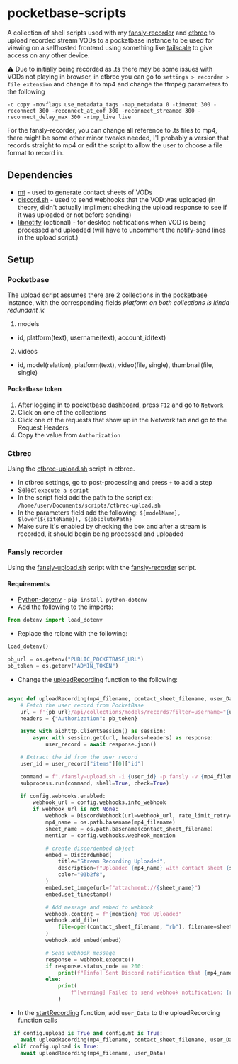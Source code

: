 # pocketbase-scripts

A collection of shell scripts used with my [fansly-recorder](https://github.com/agnosto/fansly-recorder) and [ctbrec](https://mastodon.cloud/@ctbrec) to upload recorded stream VODs to a pocketbase instance to be used for viewing on a selfhosted frontend using something like [tailscale](https://tailscale.com/) to give access on any other device.

⚠ Due to initially being recorded as .ts there may be some issues with VODs not playing in browser, in ctbrec you can go to `settings > recorder > file extension` and change it to mp4 and change the ffmpeg parameters to the following

```
-c copy -movflags use_metadata_tags -map_metadata 0 -timeout 300 -reconnect 300 -reconnect_at_eof 300 -reconnect_streamed 300 -reconnect_delay_max 300 -rtmp_live live
```

For the fansly-recorder, you can change all reference to .ts files to mp4, there might be some other minor tweaks needed, I'll probably a version that records straight to mp4 or edit the script to allow the user to choose a file format to record in.

## Dependencies

- [mt](https://github.com/mutschler/mt) - used to generate contact sheets of VODs
- [discord.sh](https://github.com/fieu/discord.sh) - used to send webhooks that the VOD was uploaded (in theory, didn't actually impliment checking the upload response to see if it was uploaded or not before sending)
- [libnotify](https://gitlab.gnome.org/GNOME/libnotify) (optional) - for desktop notifications when VOD is being processed and uploaded (will have to uncomment the notify-send lines in the upload script.)

## Setup

### Pocketbase

The upload script assumes there are 2 collections in the pocketbase instance, with the corresponding fields
_platform on both collections is kinda redundant ik_

1. models

- id, platform(text), username(text), account_id(text)

2. videos

- id, model(relation), platform(text), video(file, single), thumbnail(file, single)

#### Pocketbase token

1. After logging in to pocketbase dashboard, press `F12` and go to `Network`
2. Click on one of the collections
3. Click one of the requests that show up in the Network tab and go to the Request Headers
4. Copy the value from `Authorization`

### Ctbrec

Using the [ctbrec-upload.sh](./ctbrec-upload.sh) script in ctbrec.

- In ctbrec settings, go to post-processing and press `+` to add a step
- Select `execute a script`
- In the script field add the path to the script ex: `/home/user/Documents/scripts/ctbrec-upload.sh`
- In the parameters field add the following: `${modelName}, $lower(${siteName}), ${absolutePath}`
- Make sure it's enabled by checking the box and after a stream is recorded, it should begin being processed and uploaded

### Fansly recorder

Using the [fansly-upload.sh](./fansly-upload.sh) script with the [fansly-recorder](https://github.com/agnosto/fansly-recorder) script.

#### Requirements

- [Python-dotenv](https://pypi.org/project/python-dotenv/) - `pip install python-dotenv`
- Add the following to the imports:

```python
from dotenv import load_dotenv
```

- Replace the rclone with the following:

```python
load_dotenv()

pb_url = os.getenv("PUBLIC_POCKETBASE_URL")
pb_token = os.getenv("ADMIN_TOKEN")
```

- Change the [uploadRecording](https://github.com/agnosto/fansly-recorder/blob/main/fansly-recorder.py#L159) function to the following:

```python

async def uploadRecording(mp4_filename, contact_sheet_filename, user_Data):
    # Fetch the user record from PocketBase
    url = f'{pb_url}/api/collections/models/records?filter=username="{user_Data["response"][0]["username"]}"'
    headers = {"Authorization": pb_token}

    async with aiohttp.ClientSession() as session:
        async with session.get(url, headers=headers) as response:
            user_record = await response.json()

    # Extract the id from the user record
    user_id = user_record["items"][0]["id"]

    command = f"./fansly-upload.sh -i {user_id} -p fansly -v {mp4_filename} -t {contact_sheet_filename}"
    subprocess.run(command, shell=True, check=True)

    if config.webhooks.enabled:
        webhook_url = config.webhooks.info_webhook
        if webhook_url is not None:
            webhook = DiscordWebhook(url=webhook_url, rate_limit_retry=True)
            mp4_name = os.path.basename(mp4_filename)
            sheet_name = os.path.basename(contact_sheet_filename)
            mention = config.webhooks.webhook_mention

            # create discordembed object
            embed = DiscordEmbed(
                title="Stream Recording Uploaded",
                description=f"Uploaded {mp4_name} with contact sheet {sheet_name}",
                color="03b2f8",
            )
            embed.set_image(url=f"attachment://{sheet_name}")
            embed.set_timestamp()

            # Add message and embed to webhook
            webhook.content = f"{mention} Vod Uploaded"
            webhook.add_file(
                file=open(contact_sheet_filename, "rb"), filename=sheet_name
            )
            webhook.add_embed(embed)

            # Send webhook message
            response = webhook.execute()
            if response.status_code == 200:
                print(f"[info] Sent Discord notification that {mp4_name} was uploaded")
            else:
                print(
                    f"[warning] Failed to send webhook notification: {response.status_code} {response.reason}"
                )

```

- In the [startRecording](https://github.com/agnosto/fansly-recorder/blob/main/fansly-recorder.py#L191) function, add `user_Data` to the uploadRecording function calls

```python
  if config.upload is True and config.mt is True:
    await uploadRecording(mp4_filename, contact_sheet_filename, user_Data)
  elif config.upload is True:
    await uploadRecording(mp4_filename, user_Data)
```
